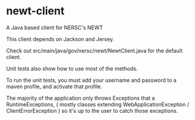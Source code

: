 newt-client
===========

A Java based client for NERSC's NEWT

This client depends on Jackson and Jersey.

Check out src/main/java/gov/nersc/newt/NewtClient.java for the default client.

Unit tests also show how to use most of the methods.

To run the unit tests, you must add your username and password to a maven profile, and activate that profile.

The majority of the application only throws Exceptions that a RuntimeExceptions, 
( mostly classes extending WebApplicationException / ClientErrorException ) 
so it's up to the user to catch those exceptions.
